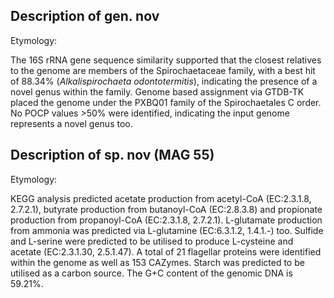 ## Description of gen. nov

Etymology:

The 16S rRNA gene sequence similarity supported that the closest relatives to the genome
are members of the Spirochaetaceae family, with a best hit of 88.34% (*Alkalispirochaeta odontotermitis*), 
indicating the presence of a novel genus within the family. 
Genome based assignment via GTDB-TK placed the genome under the PXBQ01 family of the Spirochaetales C order.
No POCP values >50% were identified, indicating the input genome represents a novel genus too. 


## Description of sp. nov (MAG 55)

Etymology:

KEGG analysis predicted acetate production from acetyl-CoA (EC:2.3.1.8, 2.7.2.1),
butyrate production from butanoyl-CoA (EC:2.8.3.8)
and propionate production from propanoyl-CoA (EC:2.3.1.8, 2.7.2.1).
L-glutamate production from ammonia was predicted via L-glutamine (EC:6.3.1.2, 1.4.1.-) too.
Sulfide and L-serine were predicted to be utilised to produce L-cysteine and acetate (EC:2.3.1.30, 2.5.1.47). 
A total of 21 flagellar proteins were identified within the genome as well as 153 CAZymes.
Starch was predicted to be utilised as a carbon source.
The G+C content of the genomic DNA is 59.21%.
